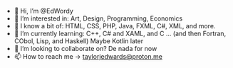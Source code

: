- 👋 Hi, I’m @EdWordy
- 👀 I’m interested in: Art, Design, Programming, Economics
- 🍴 I know a bit of: HTML, CSS, PHP, Java, FXML, C#, XML, and more. 
- 🌱 I’m currently learning: C++, C# and XAML, and C ... (and then Fortran, CObol, Lisp, and Haskell) Maybe Kotlin later
- 💞️ I’m looking to collaborate on? De nada for now
- 📫 How to reach me -> taylorjedwards@proton.me

<!---
EdWordy/EdWordy is a ✨ special ✨ repository because its `README.md` (this file) appears on your GitHub profile.
You can click the Preview link to take a look at your changes.
--->
